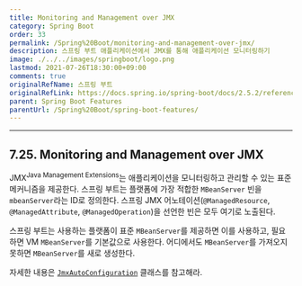 ```yaml
---
title: Monitoring and Management over JMX
category: Spring Boot
order: 33
permalink: /Spring%20Boot/monitoring-and-management-over-jmx/
description: 스프링 부트 애플리케이션에서 JMX를 통해 애플리케이션 모니터링하기
image: ./../../images/springboot/logo.png
lastmod: 2021-07-26T18:30:00+09:00
comments: true
originalRefName: 스프링 부트
originalRefLink: https://docs.spring.io/spring-boot/docs/2.5.2/reference/htmlsingle/#features.jmx
parent: Spring Boot Features
parentUrl: /Spring%20Boot/spring-boot-features/
---
```


---

## 7.25. Monitoring and Management over JMX

JMX<sup>Java Management Extensions</sup>는 애플리케이션을 모니터링하고 관리할 수 있는 표준 메커니즘을 제공한다. 스프링 부트는 플랫폼에 가장 적합한 `MBeanServer` 빈을 `mbeanServer`라는 ID로 정의한다. 스프링 JMX 어노테이션(`@ManagedResource`, `@ManagedAttribute`, `@ManagedOperation`)을 선언한 빈은 모두 여기로 노출된다.

스프링 부트는 사용하는 플랫폼이 표준 `MBeanServer`를 제공하면 이를 사용하고, 필요하면 VM `MBeanServer`를 기본값으로 사용한다. 어디에서도 `MBeanServer`를 가져오지 못하면 `MBeanServer`를 새로 생성한다.

자세한 내용은 [`JmxAutoConfiguration`](https://github.com/spring-projects/spring-boot/tree/v2.5.2/spring-boot-project/spring-boot-autoconfigure/src/main/java/org/springframework/boot/autoconfigure/jmx/JmxAutoConfiguration.java) 클래스를 참고해라.